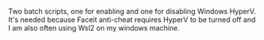 Two batch scripts, one for enabling and one for disabling Windows HyperV. It's needed because Faceit anti-cheat requires HyperV to be turned off and I am also often using Wsl2 on my windows machine.
